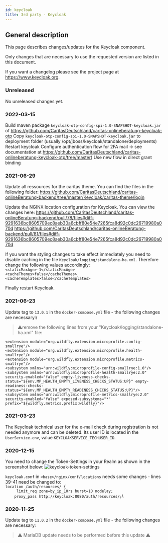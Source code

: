 ```yaml
---
id: keycloak
title: 3rd party - Keycloak
---
```


## General description

This page describes changes/updates for the Keycloak component.

Only changes that are necessary to use the requested version are listed in this document.

If you want a changelog please see the project page at https://www.keycloak.org.

### Unreleased

No unreleased changes yet.

### 2022-03-15

Build maven package `keycloak-otp-config-spi-1.0-SNAPSHOT-keycloak.jar` of https://github.com/CaritasDeutschland/caritas-onlineberatung-keycloak-otp
Copy `keycloak-otp-config-spi-1.0-SNAPSHOT-keycloak.jar` to deployment folder (usually /opt/jboss/keycloak/standalone/deployments)
Restart keycloak
Configure authentication flow for 2FA mail → see documentation at https://github.com/CaritasDeutschland/caritas-onlineberatung-keycloak-otp/tree/master)
Use new flow in direct grant binding

### 2021-06-29

Update all ressources for the caritas theme. You can find the files in the following folder:
https://github.com/CaritasDeutschland/caritas-onlineBeratung-backend/tree/master/Keycloak/caritas-theme/login

Update the NGINX location configuration for Keycloak. You can view the changes here:
https://github.com/CaritasDeutschland/caritas-onlineBeratung-backend/pull/78/files#diff-9291636bc8605709ec8aeb30a6cbff80e54e7265fca8d92c0dc26719980a070d
https://github.com/CaritasDeutschland/caritas-onlineBeratung-backend/pull/81/files#diff-9291636bc8605709ec8aeb30a6cbff80e54e7265fca8d92c0dc26719980a070d

If you want the styling changes to take effect immediately you need to disable caching in the file `Keycloak/logging/standalone-ha.xml`. Therefore change the following values accordingly:\
`<staticMaxAge>-1</staticMaxAge>`\
`<cacheThemes>false</cacheThemes>`\
`<cacheTemplates>false</cacheTemplates>`

Finally restart Keycloak.

### 2021-06-23

Update tag to `13.0.1` in the `docker-compose.yml` file  - the following changes are necessary:\
> ⚠️remove the following lines from your "Keycloak/logging/standalone-ha.xml" file:
```
<extension module="org.wildfly.extension.microprofile.config-smallrye"/>
<extension module="org.wildfly.extension.microprofile.health-smallrye"/>
<extension module="org.wildfly.extension.microprofile.metrics-smallrye"/>
<subsystem xmlns="urn:wildfly:microprofile-config-smallrye:1.0"/>
<subsystem xmlns="urn:wildfly:microprofile-health-smallrye:2.0" security-enabled="false" empty-liveness-checks-status="${env.MP_HEALTH_EMPTY_LIVENESS_CHECKS_STATUS:UP}" empty-readiness-checks-status="${env.MP_HEALTH_EMPTY_READINESS_CHECKS_STATUS:UP}"/>
<subsystem xmlns="urn:wildfly:microprofile-metrics-smallrye:2.0" security-enabled="false" exposed-subsystems="*" prefix="${wildfly.metrics.prefix:wildfly}"/>
```

### 2021-03-23

The Keycloak technical user for the e-mail check during registration is not needed anymore and can be deleted. Its user ID is located in the `UserService.env`, value `KEYCLOAKSERVICE_TECHUSER_ID`.

### 2020-12-15

You need to change the Token-Settings in your Realm as shown in the screenshot below:
![keycloak-token-settings](assets/keycloak-token-settings.png)

`keycloak.conf` in `<base>/nginx/conf/locations` needs some changes - lines 39-41 need be changed to:\
`location /auth/resources/ {`\
`     limit_req zone=by_ip_10rs burst=10 nodelay;`\
`     proxy_pass http://keycloak:8080/auth/resources/; `\


### 2020-11-25

Update tag to `11.0.2` in the `docker-compose.yml` file  - the following changes are necessary:
> ⚠️ MariaDB update needs to be performed before this update ⚠️

